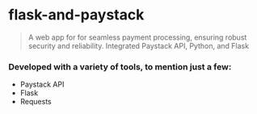 # flask-and-paystack

>  A web app for for seamless payment processing, ensuring robust security and reliability.
>  Integrated Paystack API, Python, and Flask


### Developed with a variety of tools, to mention just a few:
* Paystack API
* Flask
* Requests
